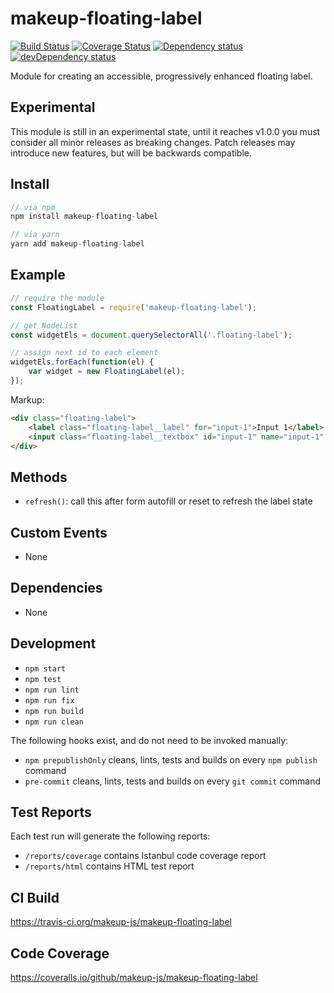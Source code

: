 # makeup-floating-label

<p>
    <a href="https://travis-ci.org/makeup-js/makeup-floating-label"><img src="https://api.travis-ci.org/makeup-js/makeup-floating-label.svg?branch=master" alt="Build Status" /></a>
    <a href='https://coveralls.io/github/makeup-js/makeup-floating-label?branch=master'><img src='https://coveralls.io/repos/makeup-js/makeup-floating-label/badge.svg?branch=master&service=github' alt='Coverage Status' /></a>
    <a href="https://david-dm.org/makeup-js/makeup-floating-label"><img src="https://david-dm.org/makeup-js/makeup-floating-label.svg" alt="Dependency status" /></a>
    <a href="https://david-dm.org/makeup-js/makeup-floating-label#info=devDependencies"><img src="https://david-dm.org/makeup-js/makeup-floating-label/dev-status.svg" alt="devDependency status" /></a>
</p>

Module for creating an accessible, progressively enhanced floating label.

## Experimental

This module is still in an experimental state, until it reaches v1.0.0 you must consider all minor releases as breaking changes. Patch releases may introduce new features, but will be backwards compatible.

## Install

```js
// via npm
npm install makeup-floating-label

// via yarn
yarn add makeup-floating-label
```

## Example

```js
// require the module
const FloatingLabel = require('makeup-floating-label');

// get NodeList
const widgetEls = document.querySelectorAll('.floating-label');

// assign next id to each element
widgetEls.forEach(function(el) {
    var widget = new FloatingLabel(el);
});
```

Markup:

```html
<div class="floating-label">
    <label class="floating-label__label" for="input-1">Input 1</label>
    <input class="floating-label__textbox" id="input-1" name="input-1" />
</div>
```

## Methods

* `refresh()`: call this after form autofill or reset to refresh the label state

## Custom Events        

* None

## Dependencies

* None

## Development

* `npm start`
* `npm test`
* `npm run lint`
* `npm run fix`
* `npm run build`
* `npm run clean`

The following hooks exist, and do not need to be invoked manually:

* `npm prepublishOnly` cleans, lints, tests and builds on every `npm publish` command
* `pre-commit` cleans, lints, tests and builds on every `git commit` command

## Test Reports

Each test run will generate the following reports:

* `/reports/coverage` contains Istanbul code coverage report
* `/reports/html` contains HTML test report

## CI Build

https://travis-ci.org/makeup-js/makeup-floating-label

## Code Coverage

https://coveralls.io/github/makeup-js/makeup-floating-label
